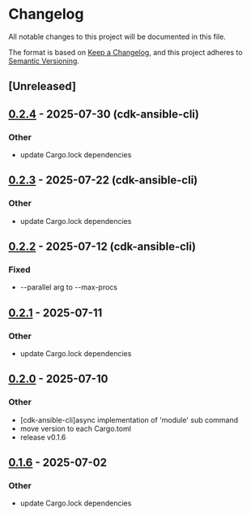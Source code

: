 # Changelog

All notable changes to this project will be documented in this file.

The format is based on [Keep a Changelog](https://keepachangelog.com/en/1.0.0/),
and this project adheres to [Semantic Versioning](https://semver.org/spec/v2.0.0.html).

## [Unreleased]

## [0.2.4](https://github.com/pollenjp/cdk-ansible/compare/cdk-ansible-cli-v0.2.3...cdk-ansible-cli-v0.2.4) - 2025-07-30 (cdk-ansible-cli)

### Other

- update Cargo.lock dependencies

## [0.2.3](https://github.com/pollenjp/cdk-ansible/compare/cdk-ansible-cli-v0.2.2...cdk-ansible-cli-v0.2.3) - 2025-07-22 (cdk-ansible-cli)

### Other

- update Cargo.lock dependencies
## [0.2.2](https://github.com/pollenjp/cdk-ansible/compare/cdk-ansible-cli-v0.2.1...cdk-ansible-cli-v0.2.2) - 2025-07-12 (cdk-ansible-cli)

### Fixed

- --parallel arg to --max-procs

## [0.2.1](https://github.com/pollenjp/cdk-ansible/compare/cdk-ansible-cli-v0.2.0...cdk-ansible-cli-v0.2.1) - 2025-07-11

### Other

- update Cargo.lock dependencies

## [0.2.0](https://github.com/pollenjp/cdk-ansible/compare/cdk-ansible-cli-v0.1.5...cdk-ansible-cli-v0.2.0) - 2025-07-10

### Other

- [cdk-ansible-cli]async implementation of 'module' sub command
- move version to each Cargo.toml
- release v0.1.6

## [0.1.6](https://github.com/pollenjp/cdk-ansible/compare/cdk-ansible-cli-v0.1.5...cdk-ansible-cli-v0.1.6) - 2025-07-02

### Other

- update Cargo.lock dependencies

